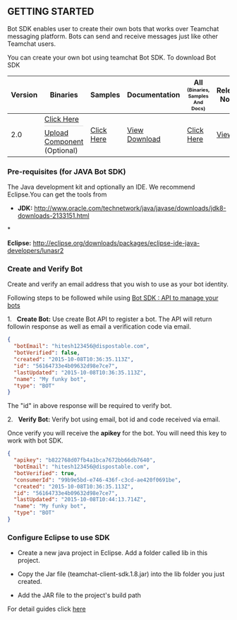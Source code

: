 ## GETTING STARTED
Bot SDK enables user to create their own bots that works over Teamchat messaging platform. Bots can send and receive messages just like other Teamchat users. 

You can create your own bot using teamchat Bot SDK. To download Bot SDK

<table>
	<thead>
      <tr>
         <th>Version</th>
         <th>Binaries</th>
         <th>Samples</th>
         <th>Documentation</th>
         <th>All <span style="font-size: 11px; display: block; text-transform: capitalize;">(Binaries, Samples and Docs)</span></th>
         <th>Release Notes</th>
         <th>Release Date</th>
      </tr>
   </thead>
   <tbody>	  
		<td>2.0</td>
		<td>
			<a style="border-bottom: 1px solid #d8d8d8; padding-bottom: 5px; margin-bottom: 5px; display: block;" href="http://teamchat.gupshuptechnolog.netdna-cdn.com/wp-content/uploads/sdk/Java/v2.0/teamchat-sdk-java-2.0.zip">Click Here</a><a href="http://teamchat.gupshuptechnolog.netdna-cdn.com/wp-content/uploads/sdk/Java/v2.0/teamchat-upload-sdk-java-2.0.zip">Upload Component</a> (Optional)
		</td>
		<td>
			<a href="http://teamchat.gupshuptechnolog.netdna-cdn.com/wp-content/uploads/sdk/Java/v2.0/sample-java-2.0.zip">Click Here</a>
		</td>
		<td>
			<a style="margin-right: 10px;" href="http://teamchat.gupshuptechnolog.netdna-cdn.com/wp-content/uploads/sdk/Java/v2.0/doc/index.html" target="_blank">View</a> <a style="margin-right: 10px;" href="http://teamchat.gupshuptechnolog.netdna-cdn.com/wp-content/uploads/sdk/Java/v2.0/doc-java-2.0.zip">Download</a>
		</td>
		<td>
			<a href="http://teamchat.gupshuptechnolog.netdna-cdn.com/wp-content/uploads/sdk/Java/v2.0/teamchat-java-2.0.zip">Click Here</a>
		</td>
		<td>
			<a style="margin-right: 10px;" href="http://www.teamchat.com/en/client-sdk-release-notes/#tab-id-1/" target="_blank">View</a>
		</td>
		<td>15th January 2016</td>
   </tbody>
</table>

### Pre-requisites (for JAVA Bot SDK)



The Java development kit and optionally an IDE. We recommend Eclipse.You can get the tools from

* <p><strong>JDK:</strong> <a href="http://www.oracle.com/technetwork/java/javase/downloads/jdk8-downloads-2133151.html" target="_blank">http://www.oracle.com/technetwork/java/javase/downloads/jdk8-downloads-2133151.html</a>
</p>
* <p><strong>Eclipse:</strong> <a href="http://eclipse.org/downloads/packages/eclipse-ide-java-developers/lunasr2" target="_blank">http://eclipse.org/downloads/packages/eclipse-ide-java-developers/lunasr2</a>
</p>

### Create and Verify Bot

Create and verify an email address that you wish to use as your bot identity.

<p>Following steps to be followed while using <a class="to-inappsdkAPI" href="http://www.gupshup.io/developer/sm/overview.html#inappsdk-api">Bot SDK : API to manage your bots</a></p>

1.&nbsp;&nbsp;&nbsp;**Create Bot:** Use create Bot API to register a bot. The API will return followin response as well as email a verification code via email.

```JSON
{
  "botEmail": "hitesh123456@dispostable.com",
  "botVerified": false,
  "created": "2015-10-08T10:36:35.113Z",
  "id": "56164733e4b09632d98e7ce7",
  "lastUpdated": "2015-10-08T10:36:35.113Z",
  "name": "My funky bot",
  "type": "BOT"
}
```

The "id" in above response will be required to verify bot.

2.&nbsp;&nbsp;&nbsp;**Verify Bot:** Verify bot using email, bot id and code received via email.

Once verify you will receive the **apikey** for the bot. You will need this key to work with bot SDK.

```JSON
{
  "apikey": "b822768d07fb4a1bca7672bb66db7640",
  "botEmail": "hitesh123456@dispostable.com",
  "botVerified": true,
  "consumerId": "99b9e5bd-e746-436f-c3cd-ae420f0691be",
  "created": "2015-10-08T10:36:35.113Z",
  "id": "56164733e4b09632d98e7ce7",
  "lastUpdated": "2015-10-08T10:44:13.714Z",
  "name": "My funky bot",
  "type": "BOT"
}
```

### Configure Eclipse to use SDK

* Create a new java project in Eclipse. Add a folder called lib in this project.

* Copy the Jar file (teamchat-client-sdk.1.8.jar) into the lib folder you just created.

* Add the JAR file to the project's build path


For detail guides click <a class="to-inappsdk-guide-1" href="http://www.gupshup.io/developer/sm/overview.html#inappsdk-guide">here</a></p>
